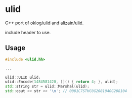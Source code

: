 # ulid

C++ port of [oklog/ulid](https://github.com/oklog/ulid) and [alizain/ulid](https://github.com/alizain/ulid).

include header to use.

## Usage

```c++
#include <ulid.hh>

...

ulid::ULID ulid;
ulid::Encode(1484581420, []() { return 4; }, ulid);
std::string str = ulid::Marshal(ulid);
std::cout << str << '\n'; // 0001C7STHC0G2081040G208104
```
